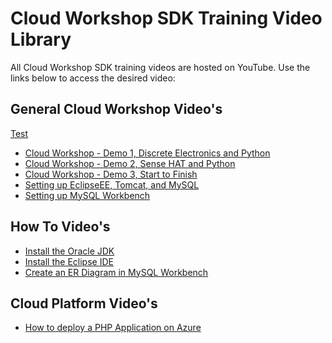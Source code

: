 **Cloud Workshop SDK Training Video Library**
==================
All Cloud Workshop SDK training videos are hosted on YouTube. Use the links below to access the desired video:

General Cloud Workshop Video's
--------
<a href="https://youtu.be/9LfZDMIIJQw"  target="_blank">Test</a>

* [Cloud Workshop - Demo 1, Discrete Electronics and Python](https://youtu.be/9LfZDMIIJQw)
* [Cloud Workshop - Demo 2, Sense HAT and Python](https://youtu.be/7BcrK2IkN4w)
* [Cloud Workshop - Demo 3, Start to Finish](https://youtu.be/gtfq57eYa7E)
* [Setting up EclipseEE, Tomcat, and MySQL](https://youtu.be/OPoDh4BaPBo)
* [Setting up MySQL Workbench](https://youtu.be/l8MFlvPn19o)

How To Video's
--------
* [Install the Oracle JDK](https://youtu.be/I08V0E5qi0o)
* [Install the Eclipse IDE](https://youtu.be/cf8GoFr0QE0)
* [Create an ER Diagram in MySQL Workbench](https://youtu.be/V7Un8NXAF0E)

Cloud Platform Video's
--------
* [How to deploy a PHP Application on Azure](https://youtu.be/BAbs4frlViY)
